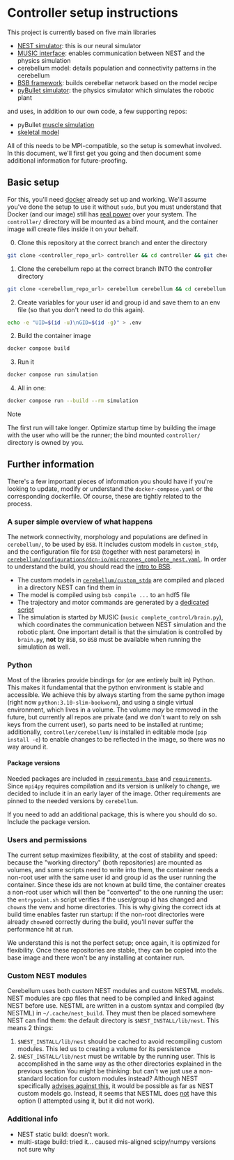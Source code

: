 # Controller setup instructions

This project is currently based on five main libraries
- [NEST simulator](https://github.com/nest/nest-simulator/releases/tag/v3.7): this is our neural simulator
- [MUSIC interface](https://github.com/INCF/MUSIC): enables communication between NEST and the physics simulation
- cerebellum model: details population and connectivity patterns in the cerebellum
- [BSB framework](https://bsb.readthedocs.io/en/latest/index.html): builds cerebellar network based on the model recipe
- [pyBullet simulator](https://github.com/bulletphysics/bullet3): the physics simulator which simulates the robotic plant

and uses, in addition to our own code, a few supporting repos:
- pyBullet [muscle simulation](https://github.com/UM-Projects-MZ/bullet_muscle_sim)
- [skeletal model](https://github.com/UM-Projects-MZ/embodiment_sdf_models)

All of this needs to be MPI-compatible, so the setup is somewhat involved. In this document, we'll first get you going and then document some additional information for future-proofing.

## Basic setup
For this, you'll need [docker](https://docs.docker.com/engine/install/) already set up and working. We'll assume you've done the setup to use it without `sudo`, but you must understand that Docker (and our image) still has [real power](https://docs.docker.com/engine/security/#docker-daemon-attack-surface) over your system. The `controller/` directory will be mounted as a bind mount, and the container image _will_ create files inside it on your behalf.

0. Clone this repository at the correct branch and enter the directory 
```sh
git clone <controller_repo_url> controller && cd controller && git checkout complete_control_cereb
```
1. Clone the cerebellum repo at the correct branch INTO the controller directory
```sh
git clone <cerebellum_repo_url> cerebellum cerebellum && cd cerebellum && git checkout feature/plasticity && cd ..
```
2. Create variables for your user id and group id and save them to an env file (so that you don't need to do this again).
```sh
echo -e "UID=$(id -u)\nGID=$(id -g)" > .env
```
2. Build the container image
```sh
docker compose build
```
3. Run it
```sh
docker compose run simulation
```
4. All in one:
```sh
docker compose run --build --rm simulation
```

> [!NOTE]
> The first run will take longer. Optimize startup time by building the image with the user who will be the runner; the bind mounted `controller/` directory is owned by you.

## Further information
There's a few important pieces of information you should have if you're looking to update, modify or understand the `docker-compose.yaml` or the corresponding dockerfile. Of course, these are tightly related to the process.

### A super simple overview of what happens
The network connectivity, morphology and populations are defined in `cerebellum/`, to be used by `BSB`. It includes custom models in `custom_stdp`, and the configuration file for `BSB` (together with nest parameters) in [`cerebellum/configurations/dcn-io/microzones_complete_nest.yaml`](cerebellum/configurations/dcn-io/microzones_complete_nest.yaml). In order to understand the build, you should read the [intro to BSB](https://bsb.readthedocs.io/en/latest/getting-started/top-level-guide.html#get-started).
- The custom models in [`cerebellum/custom_stdp`](cerebellum/custom_stdp) are compiled and placed in a directory NEST can find them in
- The model is compiled using `bsb compile ...` to an hdf5 file
- The trajectory and motor commands are generated by a [dedicated script](complete_control/generate_analog_signals.py)
- The simulation is started _by_ MUSIC (`music complete_control/brain.py`), which coordinates the communication between NEST simulation and the robotic plant. One important detail is that the simulation is controlled by `brain.py`, **not** by `BSB`, so `BSB` must be available when running the simulation as well.

### Python
Most of the libraries provide bindings for (or are entirely built in) Python. This makes it fundamental that the python environment is stable and accessible. We achieve this by always starting from the same python image (right now `python:3.10-slim-bookworm`), and using a single virtual environment, which lives in a volume. The volume _may_ be removed in the future, but currently all repos are private (and we don't want to rely on ssh keys from the current user), so parts need to be installed at runtime; additionally, `controller/cerebellum/` is installed in editable mode (`pip install -e`) to enable changes to be reflected in the image, so there was no way around it.

#### Package versions
Needed packages are included in [`requirements_base`](requirements_base.txt) and [`requirements`](requirements.txt). Since `mpi4py` requires compilation and its version is unlikely to change, we decided to include it in an early layer of the image. Other requirements are pinned to the needed versions by `cerebellum`.

If you need to add an additional package, this is where you should do so. Include the package version.

### Users and permissions
The current setup maximizes flexibility, at the cost of stability and speed: because the "working directory" (both repositories) are mounted as volumes, and some scripts need to write into them, the container needs a non-root user with the same user id and group id as the user running the container. Since these ids are not known at build time, the container creates a non-root user which will then be "converted" to the one running the user: the `entrypoint.sh` script verifies if the user/group id has changed and `chown`s the venv and home directories. This is why giving the correct ids at build time enables faster run startup: if the non-root directories were already `chown`ed correctly during the build, you'll never suffer the performance hit at run.

We understand this is not the perfect setup; once again, it is optimized for flexibility. Once these repositories are stable, they can be copied into the base image and there won't be any installing at container run.

### Custom NEST modules
Cerebellum uses both custom NEST modules and custom NESTML models. NEST modules are cpp files that need to be compiled and linked against NEST before use. NESTML are written in a custom syntax and compiled (by NESTML) in `~/.cache/nest_build`. They must then be placed somewhere NEST can find them: the default directory is `$NEST_INSTALL/lib/nest`. This means 2 things:
1. `$NEST_INSTALL/lib/nest` should be cached to avoid recompiling custom modules. This led us to creating a volume for its persistence
2. `$NEST_INSTALL/lib/nest` must be writable by the running user. This is accomplished in the same way as the other directories explained in the previous section
You might be thinking: but can't we just use a non-standard location for custom modules instead? Although NEST specifically [advises against this](https://nest-extension-module.readthedocs.io/en/latest/extension_modules.html#building-mymodule), it would be possible as far as NEST custom models go. Instead, it seems that NESTML does [not](https://github.com/nest/nestml/issues/480) have this option (I attempted using it, but it did not work).

### Additional info
- NEST static build: doesn't work.
- multi-stage build: tried it... caused mis-aligned scipy/numpy versions not sure why